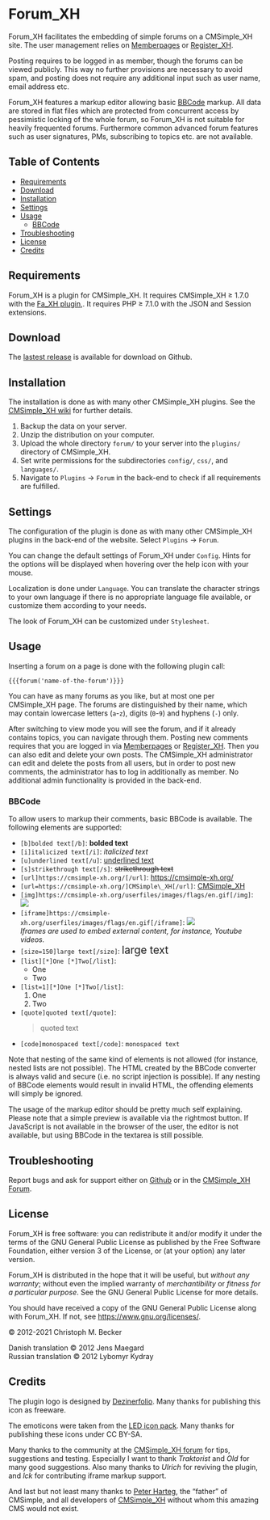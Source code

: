 # Forum\_XH

Forum\_XH facilitates the embedding of simple forums on a CMSimple\_XH
site. The user management relies on
[Memberpages](https://github.com/cmsimple-xh/memberpages) or
[Register\_XH](https://github.com/cmb69/register_xh).

Posting requires to be logged in as member, though the forums can be
viewed publicly. This way no further provisions are necessary to avoid
spam, and posting does not require any additional input such as user
name, email address etc.

Forum\_XH features a markup editor allowing basic
[BBCode](https://en.wikipedia.org/wiki/BBCode) markup. All data are
stored in flat files which are protected from concurrent access by
pessimistic locking of the whole forum, so Forum\_XH is not suitable for
heavily frequented forums. Furthermore common advanced forum features
such as user signatures, PMs, subscribing to topics etc. are not
available.

## Table of Contents

- [Requirements](#requirements)
- [Download](#download)
- [Installation](#installation)
- [Settings](#settings)
- [Usage](#usage)
  - [BBCode](#bbcode)
- [Troubleshooting](#troubleshooting)
- [License](#license)
- [Credits](#credits)

## Requirements
Forum\_XH is a plugin for CMSimple\_XH.
It requires CMSimple_XH ≥ 1.7.0
with the [Fa\_XH plugin](https://github.com/cmb69/fa_xh),.
It requires PHP ≥ 7.1.0 with the JSON and Session extensions.

## Download

The [lastest release](https://github.com/cmb69/forum_xh/releases/latest)
is available for download on Github.

## Installation

The installation is done as with many other CMSimple\_XH plugins. See
the [CMSimple\_XH
wiki](https://wiki.cmsimple-xh.org/doku.php/installation) for further
details.

1. Backup the data on your server.
1. Unzip the distribution on your computer.
1. Upload the whole directory `forum/` to your server into
   the `plugins/` directory of CMSimple\_XH.
1. Set write permissions for the subdirectories `config/`, `css/`,
   and `languages/`.
1. Navigate to `Plugins` → `Forum` in the back-end to check if all
   requirements are fulfilled.

## Settings

The configuration of the plugin is done as with many other
CMSimple\_XH plugins in the back-end of the website.
Select `Plugins` → `Forum`.

You can change the default settings of Forum\_XH under `Config`.
Hints for the options will be displayed
when hovering over the help icon with your mouse.

Localization is done under `Language`.
You can translate the character strings to your own language
if there is no appropriate language file available,
or customize them according to your needs.

The look of Forum\_XH can be customized under `Stylesheet`.

## Usage

Inserting a forum on a page is done with the following plugin call:

    {{{forum('name-of-the-forum')}}}

You can have as many forums as you like, but at most one per CMSimple\_XH page.
The forums are distinguished by their name, which may contain lowercase
letters (`a`-`z`), digits (`0`-`9`) and hyphens (`-`) only.

After switching to view mode you will see the forum, and if it already
contains topics, you can navigate through them. Posting new comments
requires that you are logged in via
[Memberpages](https://github.com/cmsimple-xh/memberpages)
or [Register\_XH](https://github.com/cmb69/register_xh).
Then you can also edit and delete your own posts.
The CMSimple\_XH administrator can edit and delete the posts from all users,
but in order to post new comments,
the administrator has to log in additionally as member.
No additional admin functionality is provided in the back-end.

### BBCode

To allow users to markup their comments, basic BBCode is available.
The following elements are supported:

- `[b]bolded text[/b]`:
  **bolded text**
- `[i]italicized text[/i]`:
  *italicized text*
- `[u]underlined text[/u]`:
  <ins>underlined text</ins>
- `[s]strikethrough text[/s]`:
  ~~strikethrough text~~
- `[url]https://cmsimple-xh.org/[/url]`:
  <https://cmsimple-xh.org/>
- `[url=https://cmsimple-xh.org/]CMSimple\_XH[/url]`:
  [CMSimple\_XH](https://cmsimple-xh.org/)
- `[img]https://cmsimple-xh.org/userfiles/images/flags/en.gif[/img]`:
  ![](https://cmsimple-xh.org/userfiles/images/flags/en.gif)
- `[iframe]https://cmsimple-xh.org/userfiles/images/flags/en.gif[/iframe]`:
  ![](https://cmsimple-xh.org/userfiles/images/flags/en.gif)  
  *Iframes are used to embed external content, for instance, Youtube videos.*
- `[size=150]large text[/size]`:
  <span style="font-size:150%">large text</span>
- `[list][*]One [*]Two[/list]`:
  - One
  - Two
- `[list=1][*]One [*]Two[/list]`:
  1. One
  1. Two
- `[quote]quoted text[/quote]`:
  <blockquote>quoted text</blockquote>
- `[code]monospaced text[/code]`:
  `monospaced text`

Note that nesting of the same kind of elements is not allowed (for
instance, nested lists are not possible). The HTML created by the BBCode
converter is always valid and secure (i.e. no script injection is
possible). If any nesting of BBCode elements would result in invalid
HTML, the offending elements will simply be ignored.

The usage of the markup editor should be pretty much self explaining. Please
note that a simple preview is available via the rightmost button. If
JavaScript is not available in the browser of the user, the editor is not
available, but using BBCode in the textarea is still possible.

## Troubleshooting

Report bugs and ask for support either on
[Github](https://github.com/cmb69/forum_xh/issues)
or in the [CMSimple\_XH Forum](https://cmsimpleforum.com/).

## License

Forum\_XH is free software: you can redistribute it and/or modify
it under the terms of the GNU General Public License as published by
the Free Software Foundation, either version 3 of the License, or
(at your option) any later version.

Forum\_XH is distributed in the hope that it will be useful,
but *without any warranty*; without even the implied warranty of
*merchantibility* or *fitness for a particular purpose*. See the
GNU General Public License for more details.

You should have received a copy of the GNU General Public License
along with Forum\_XH.  If not, see <https://www.gnu.org/licenses/>.

© 2012-2021 Christoph M. Becker

Danish translation © 2012 Jens Maegard  
Russian translation © 2012 Lybomyr Kydray

## Credits

The plugin logo is designed by [Dezinerfolio](https://www.dezinerfolio.com/).
Many thanks for publishing this icon as freeware.

The emoticons were taken from the [LED icon pack](http://led24.de/).
Many thanks for publishing these icons under CC BY-SA.

Many thanks to the community at the
[CMSimple\_XH forum](https://www.cmsimpleforum.com/)
for tips, suggestions and testing.
Especially I want to thank *Traktorist* and *Old* for many good suggestions.
Also many thanks to *Ulrich* for reviving the plugin,
and *lck* for contributing iframe markup support.

And last but not least many thanks to
[Peter Harteg](https://www.harteg.dk/), the “father” of CMSimple,
and all developers of [CMSimple\_XH](https://www.cmsimple-xh.org/)
without whom this amazing CMS would not exist.
